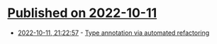 # [Published on 2022-10-11](index.md)

* [2022-10-11, 21:22:57](https://lobste.rs/s/nedpqm/type_annotation_via_automated) - [Type annotation via automated refactoring](https://medium.com/building-carta/type-annotation-via-automated-refactoring-fd8edfe123d4)
